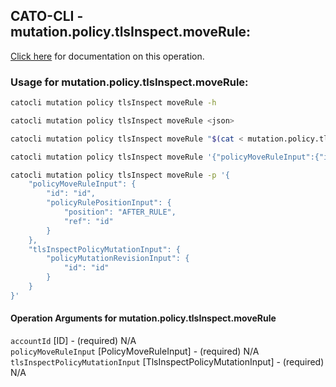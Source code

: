 
## CATO-CLI - mutation.policy.tlsInspect.moveRule:
[Click here](https://api.catonetworks.com/documentation/#mutation-mutation.policy.tlsInspect.moveRule) for documentation on this operation.

### Usage for mutation.policy.tlsInspect.moveRule:

```bash
catocli mutation policy tlsInspect moveRule -h

catocli mutation policy tlsInspect moveRule <json>

catocli mutation policy tlsInspect moveRule "$(cat < mutation.policy.tlsInspect.moveRule.json)"

catocli mutation policy tlsInspect moveRule '{"policyMoveRuleInput":{"id":"id","policyRulePositionInput":{"position":"AFTER_RULE","ref":"id"}},"tlsInspectPolicyMutationInput":{"policyMutationRevisionInput":{"id":"id"}}}'

catocli mutation policy tlsInspect moveRule -p '{
    "policyMoveRuleInput": {
        "id": "id",
        "policyRulePositionInput": {
            "position": "AFTER_RULE",
            "ref": "id"
        }
    },
    "tlsInspectPolicyMutationInput": {
        "policyMutationRevisionInput": {
            "id": "id"
        }
    }
}'
```

#### Operation Arguments for mutation.policy.tlsInspect.moveRule ####

`accountId` [ID] - (required) N/A    
`policyMoveRuleInput` [PolicyMoveRuleInput] - (required) N/A    
`tlsInspectPolicyMutationInput` [TlsInspectPolicyMutationInput] - (required) N/A    
